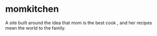 # momkitchen
A site built around the idea that mom is the best cook , and her recipes mean the world to the family.
